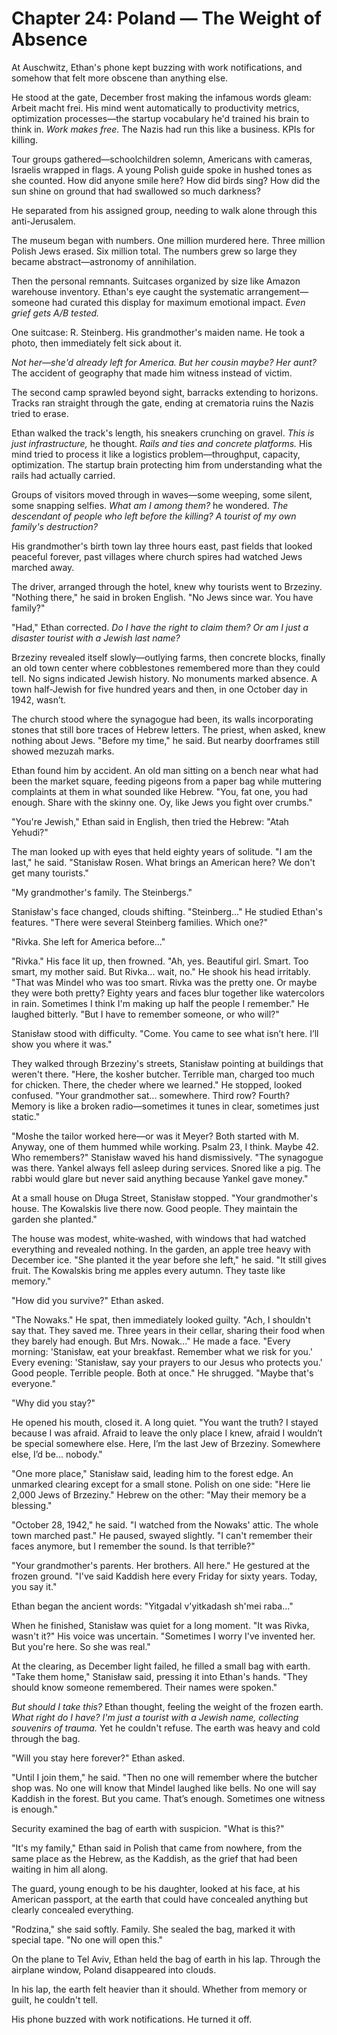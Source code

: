 # Chapter 24: Poland — The Weight of Absence

At Auschwitz, Ethan's phone kept buzzing with work notifications, and somehow that felt more obscene than anything else.

He stood at the gate, December frost making the infamous words gleam: Arbeit macht frei. His mind went automatically to productivity metrics, optimization processes—the startup vocabulary he'd trained his brain to think in. *Work makes free.* The Nazis had run this like a business. KPIs for killing.

Tour groups gathered—schoolchildren solemn, Americans with cameras, Israelis wrapped in flags. A young Polish guide spoke in hushed tones as she counted. How did anyone smile here? How did birds sing? How did the sun shine on ground that had swallowed so much darkness?

He separated from his assigned group, needing to walk alone through this anti-Jerusalem.

The museum began with numbers. One million murdered here. Three million Polish Jews erased. Six million total. The numbers grew so large they became abstract—astronomy of annihilation.

Then the personal remnants. Suitcases organized by size like Amazon warehouse inventory. Ethan's eye caught the systematic arrangement—someone had curated this display for maximum emotional impact. *Even grief gets A/B tested.*

One suitcase: R. Steinberg. His grandmother's maiden name. He took a photo, then immediately felt sick about it.

*Not her—she'd already left for America. But her cousin maybe? Her aunt?* The accident of geography that made him witness instead of victim.

The second camp sprawled beyond sight, barracks extending to horizons. Tracks ran straight through the gate, ending at crematoria ruins the Nazis tried to erase.

Ethan walked the track's length, his sneakers crunching on gravel. *This is just infrastructure,* he thought. *Rails and ties and concrete platforms.* His mind tried to process it like a logistics problem—throughput, capacity, optimization. The startup brain protecting him from understanding what the rails had actually carried.

Groups of visitors moved through in waves—some weeping, some silent, some snapping selfies. *What am I among them?* he wondered. *The descendant of people who left before the killing? A tourist of my own family's destruction?*


His grandmother's birth town lay three hours east, past fields that looked peaceful forever, past villages where church spires had watched Jews marched away.

The driver, arranged through the hotel, knew why tourists went to Brzeziny. "Nothing there," he said in broken English. "No Jews since war. You have family?"

"Had," Ethan corrected. *Do I have the right to claim them? Or am I just a disaster tourist with a Jewish last name?*

Brzeziny revealed itself slowly—outlying farms, then concrete blocks, finally an old town center where cobblestones remembered more than they could tell. No signs indicated Jewish history. No monuments marked absence. A town half‑Jewish for five hundred years and then, in one October day in 1942, wasn’t.

The church stood where the synagogue had been, its walls incorporating stones that still bore traces of Hebrew letters. The priest, when asked, knew nothing about Jews. "Before my time," he said. But nearby doorframes still showed mezuzah marks.

Ethan found him by accident. An old man sitting on a bench near what had been the market square, feeding pigeons from a paper bag while muttering complaints at them in what sounded like Hebrew. "You, fat one, you had enough. Share with the skinny one. Oy, like Jews you fight over crumbs."

"You're Jewish," Ethan said in English, then tried the Hebrew: "Atah Yehudi?"

The man looked up with eyes that held eighty years of solitude. "I am the last," he said. "Stanisław Rosen. What brings an American here? We don't get many tourists."

"My grandmother's family. The Steinbergs."

Stanisław's face changed, clouds shifting. "Steinberg..." He studied Ethan's features. "There were several Steinberg families. Which one?"

"Rivka. She left for America before..." 

"Rivka." His face lit up, then frowned. "Ah, yes. Beautiful girl. Smart. Too smart, my mother said. But Rivka... wait, no." He shook his head irritably. "That was Mindel who was too smart. Rivka was the pretty one. Or maybe they were both pretty? Eighty years and faces blur together like watercolors in rain. Sometimes I think I'm making up half the people I remember." He laughed bitterly. "But I have to remember someone, or who will?"

Stanisław stood with difficulty. "Come. You came to see what isn’t here. I’ll show you where it was."

They walked through Brzeziny's streets, Stanisław pointing at buildings that weren't there. "Here, the kosher butcher. Terrible man, charged too much for chicken. There, the cheder where we learned." He stopped, looked confused. "Your grandmother sat... somewhere. Third row? Fourth? Memory is like a broken radio—sometimes it tunes in clear, sometimes just static."

"Moshe the tailor worked here—or was it Meyer? Both started with M. Anyway, one of them hummed while working. Psalm 23, I think. Maybe 42. Who remembers?" Stanisław waved his hand dismissively. "The synagogue was there. Yankel always fell asleep during services. Snored like a pig. The rabbi would glare but never said anything because Yankel gave money."

At a small house on Długa Street, Stanisław stopped. "Your grandmother's house. The Kowalskis live there now. Good people. They maintain the garden she planted."

The house was modest, white‑washed, with windows that had watched everything and revealed nothing. In the garden, an apple tree heavy with December ice. "She planted it the year before she left," he said. "It still gives fruit. The Kowalskis bring me apples every autumn. They taste like memory."

"How did you survive?" Ethan asked.

"The Nowaks." He spat, then immediately looked guilty. "Ach, I shouldn't say that. They saved me. Three years in their cellar, sharing their food when they barely had enough. But Mrs. Nowak..." He made a face. "Every morning: 'Stanisław, eat your breakfast. Remember what we risk for you.' Every evening: 'Stanisław, say your prayers to our Jesus who protects you.' Good people. Terrible people. Both at once." He shrugged. "Maybe that's everyone."

"Why did you stay?"

He opened his mouth, closed it. A long quiet. "You want the truth? I stayed because I was afraid. Afraid to leave the only place I knew, afraid I wouldn’t be special somewhere else. Here, I’m the last Jew of Brzeziny. Somewhere else, I’d be... nobody."

"One more place," Stanisław said, leading him to the forest edge. An unmarked clearing except for a small stone. Polish on one side: "Here lie 2,000 Jews of Brzeziny." Hebrew on the other: "May their memory be a blessing."

"October 28, 1942," he said. "I watched from the Nowaks' attic. The whole town marched past." He paused, swayed slightly. "I can't remember their faces anymore, but I remember the sound. Is that terrible?"

"Your grandmother's parents. Her brothers. All here." He gestured at the frozen ground. "I've said Kaddish here every Friday for sixty years. Today, you say it."

Ethan began the ancient words: "Yitgadal v'yitkadash sh'mei raba..."

When he finished, Stanisław was quiet for a long moment. "It was Rivka, wasn't it?" His voice was uncertain. "Sometimes I worry I've invented her. But you're here. So she was real."

At the clearing, as December light failed, he filled a small bag with earth. "Take them home," Stanisław said, pressing it into Ethan's hands. "They should know someone remembered. Their names were spoken."

*But should I take this?* Ethan thought, feeling the weight of the frozen earth. *What right do I have? I'm just a tourist with a Jewish name, collecting souvenirs of trauma.* Yet he couldn't refuse. The earth was heavy and cold through the bag.

"Will you stay here forever?" Ethan asked.

"Until I join them," he said. "Then no one will remember where the butcher shop was. No one will know that Mindel laughed like bells. No one will say Kaddish in the forest. But you came. That’s enough. Sometimes one witness is enough."

Security examined the bag of earth with suspicion. "What is this?"

"It's my family," Ethan said in Polish that came from nowhere, from the same place as the Hebrew, as the Kaddish, as the grief that had been waiting in him all along.

The guard, young enough to be his daughter, looked at his face, at his American passport, at the earth that could have concealed anything but clearly concealed everything.

"Rodzina," she said softly. Family. She sealed the bag, marked it with special tape. "No one will open this."

On the plane to Tel Aviv, Ethan held the bag of earth in his lap. Through the airplane window, Poland disappeared into clouds.

In his lap, the earth felt heavier than it should. Whether from memory or guilt, he couldn't tell.

His phone buzzed with work notifications. He turned it off.

